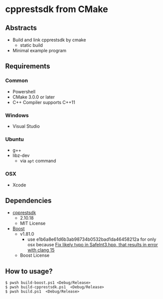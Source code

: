 # cpprestsdk from CMake

## Abstracts

* Build and link cpprestsdk by cmake
  * static build
* Minimal example program

## Requirements

### Common

* Powershell
* CMake 3.0.0 or later
* C++ Compiler supports C++11

### Windows

* Visual Studio

### Ubuntu

* g++
* libz-dev
  * via `apt` command

### OSX

* Xcode

## Dependencies

* [cpprestsdk](https://github.com/microsoft/cpprestsdk)
  * 2.10.18
  * MIT License
* [Boost](https://www.boost.org/)
  * v1.81.0
    * use e1b6a8e61d6b3ab98734b0532bad1da46458212a for only osx because [Fix likely typo in SafeInt3.hpp, that results in error with clang 15](https://github.com/microsoft/cpprestsdk/pull/1711)
  * Boost License

## How to usage?

````shell
$ pwsh build-boost.ps1 <Debug/Release>
$ pwsh build-cpprestsdk.ps1  <Debug/Release>
$ pwsh build.ps1  <Debug/Release>
````